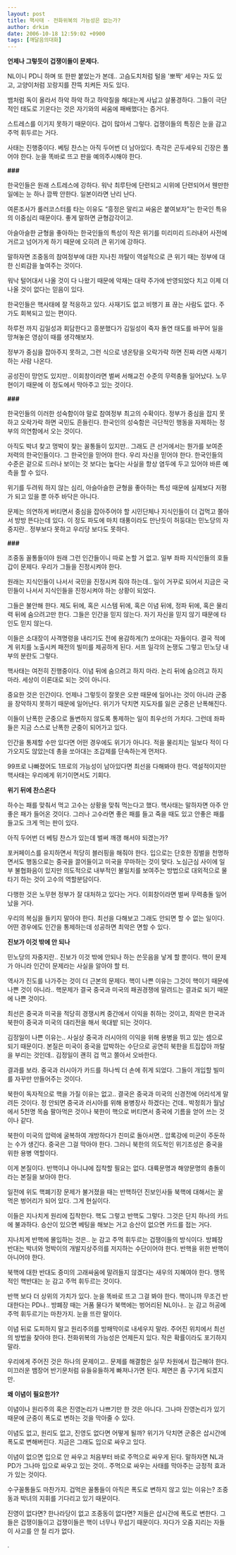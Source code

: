 ```yaml
---
layout: post
title: 핵사태 - 전화위복의 가능성은 없는가?
author: drkim
date: 2006-10-18 12:59:02 +0900
tags: [깨달음의대화]
---
```

**언제나 그렇듯이 겁쟁이들이 문제다.**

NL이니 PD니 하며 또 한판 붙었는가 본데.. 고슴도치처럼 털을 '뽀짝' 세우는 자도 있고, 고양이처럼 꼬랑지를 잔뜩 치켜든 자도 있다. 

뱀처럼 독이 올라서 하악 하악 하고 하악질을 해대는게 사납고 살풍경하다. 그들이 극단적인 태도로 기운다는 것은 자기와의 싸움에 패배했다는 증거다. 

스트레스를 이기지 못하기 때문이다. 겁이 많아서 그렇다. 겁쟁이들의 특징은 눈을 감고 주먹 휘두르는 거다. 

사태는 진행중이다. 베팅 찬스는 아직 두어번 더 남아있다. 촉각은 곤두세우되 긴장은 풀어야 한다. 눈을 똑바로 뜨고 판을 예의주시해야 한다. 

**###**

한국인들은 원래 스트레스에 강하다. 워낙 최루탄에 단련되고 시위에 단련되어서 웬만한 일에는 눈 하나 깜짝 안한다. 일본이라면 난리 난다. 

여론조사가 롤러코스터를 타는 이유도 “흥정은 말리고 싸움은 붙여보자”는 한국인 특유의 이중심리 때문이다. 좋게 말하면 균형감각이고.

아슬아슬한 균형을 좋아하는 한국인들의 특성이 작은 위기를 미리미리 드러내어 사전에 거르고 넘어가게 하기 때문에 오히려 큰 위기에 강하다. 

말하자면 조중동의 참여정부에 대한 지나친 까탈이 역설적으로 큰 위기 때는 정부에 대한 신뢰감을 높여주는 것이다. 

워낙 털어대서 나올 것이 다 나왔기 때문에 악재는 대략 주가에 반영되었다 치고 이제 더 나올 것이 없다는 믿음이 있다. 

한국인들은 핵사태에 잘 적응하고 있다. 사재기도 없고 비행기 표 끊는 사람도 없다. 주가도 회복되고 있는 편이다. 

하루전 까지 김일성과 회담한다고 흥분했다가 김일성이 죽자 돌연 태도를 바꾸어 일을 망쳐놓은 영삼이 때를 생각해보자. 

정부가 중심을 잡아주지 못하고, 그런 식으로 냉온탕을 오락가락 하면 진짜 라면 사재기 하는 사람 나온다. 

공성진이 망언도 있지만.. 이회창이라면 벌써 서해교전 수준의 무력충돌 일어났다. 노무현이기 때문에 이 정도에서 막아주고 있는 것이다. 

**###**

한국인들의 이러한 성숙함이야 말로 참여정부 최고의 수확이다. 정부가 중심을 잡지 못하고 오락가락 하면 국민도 흔들린다. 한국인의 성숙함은 극단적인 행동을 자제하는 정부의 의연함에서 오는 것이다. 

아직도 박녀 찾고 멍박이 찾는 꼴통들이 있지만.. 그래도 큰 선거에서는 뭔가를 보여준 저력의 한국인들이다. 그 한국인을 믿어야 한다. 우리 자신을 믿어야 한다. 한국인들의 수준은 겉으로 드러나 보이는 것 보다는 높다는 사실을 항상 염두에 두고 있어야 바른 예측을 할 수 있다. 

위기를 두려워 하지 않는 심리, 아슬아슬한 균형을 좋아하는 특성 때문에 실제보다 저평가 되고 있을 뿐 아주 바닥은 아니다. 

문제는 의연하게 버티면서 중심을 잡아주어야 할 시민단체나 지식인들이 더 겁먹고 쫄아서 방방 뜬다는데 있다. 이 정도 파도에 마치 태풍이라도 만난듯이 허둥대는 민노당의 자중지란.. 정부보다 못하고 우리당 보다도 못하다. 

**###**

조중동 꼴통들이야 원래 그런 인간들이니 따로 논할 거 없고. 일부 좌파 지식인들의 호들갑이 문제다. 우리가 그들을 진정시켜야 한다. 

원래는 지식인들이 나서서 국민을 진정시켜 줘야 하는데.. 일이 거꾸로 되어서 지금은 국민들이 나서서 지식인들을 진정시켜야 하는 상황이 되었다. 

그들은 불안해 한다. 제도 뒤에, 혹은 시스템 뒤에, 혹은 이념 뒤에, 정파 뒤에, 혹은 물리력 뒤에 숨으려고만 한다. 그들은 인간을 믿지 않는다. 자기 자신을 믿지 않기 때문에 타인도 믿지 않는다. 

이들은 소대장이 사격명령을 내리기도 전에 용감하게(?) 쏘아대는 자들이다. 결국 적에게 위치를 노출시켜 패전의 빌미를 제공하게 된다. 서프 일각의 논쟁도 그렇고 민노당 내부의 분란도 그렇다.

핵사태는 여전히 진행중이다. 이념 뒤에 숨으려고 하지 마라. 논리 뒤에 숨으려고 하지 마라. 세상이 이론대로 되는 것이 아니다. 

중요한 것은 인간이다. 언제나 그렇듯이 잘못은 오판 때문에 일어나는 것이 아니라 군중을 장악하지 못하기 때문에 일어난다. 위기가 닥치면 지도자를 잃은 군중은 난폭해진다. 

이들이 난폭한 군중으로 돌변하지 않도록 통제하는 일이 최우선의 가치다. 그런데 좌파들은 지금 스스로 난폭한 군중이 되어가고 있다. 

인간을 통제할 수만 있다면 어떤 경우에도 위기가 아니다. 적을 물리치는 일보다 적이 다가오지도 않았는데 총을 쏘아대는 조갑제를 단속하는게 먼저다. 

99프로 나빠졌어도 1프로의 가능성이 남아있다면 최선을 다해봐야 한다. 역설적이지만 핵사태는 우리에게 위기이면서도 기회다. 

**위기 뒤에 찬스온다**

하수는 패를 맞춰서 먹고 고수는 상황을 맞춰 먹는다고 했다. 핵사태는 말하자면 아주 안좋은 패가 들어온 것이다. 그러나 고수라면 좋은 패를 들고 죽을 때도 있고 안좋은 패를 들고도 크게 먹는 판이 있다.

아직 두어번 더 베팅 찬스가 있는데 벌써 깨갱 해서야 되겠는가? 

포커페이스를 유지하면서 적당히 블러핑을 해줘야 한다. 입으로는 단호한 징벌을 천명하면서도 행동으로는 중국을 끌어들이고 미국을 무마하는 것이 맞다. 노심근심 사이에 일부 불협화음이 있지만 의도적으로 내부적인 불일치를 보여주는 방법으로 대외적으로 물타기 하는 것이 고수의 역할분담이다. 

다행한 것은 노무현 정부가 잘 대처하고 있다는 거다. 이회창이라면 벌써 무력충돌 일어났을 거다. 

우리의 복심을 들키지 말아야 한다. 최선을 다해보고 그래도 안되면 할 수 없는 일이다. 어떤 경우에도 인간을 통제하는데 성공하면 최악은 면할 수 있다. 

**진보가 이것 밖에 안 되나**

민노당의 자중지란.. 진보가 이것 밖에 안되나 하는 쓴웃음을 낳게 할 뿐이다. 핵이 문제가 아니라 인간이 문제라는 사실을 알아야 할 터. 

역사가 진도를 나가주는 것이 더 근본의 문제다. 핵이 나쁜 이유는 그것이 핵이기 때문에 나쁜 것이 아니라.. 핵문제가 결국 중국과 미국의 패권경쟁에 말려드는 결과로 되기 때문에 나쁜 것이다. 

최선은 중국과 미국을 적당히 경쟁시켜 중간에서 이익을 취하는 것이고, 최악은 한국과 북한이 중국과 미국의 대리전을 해서 쑥대밭 되는 것이다. 

김정일이 나쁜 이유는.. 사실상 중국과 러시아의 이익을 위해 용병을 뛰고 있는 셈으로 되기 때문이다. 본질은 미국이 중국을 압박하는 수단으로 공연히 북한을 트집잡아 까탈을 부리는 것인데.. 김정일이 괜히 겁 먹고 쫄아서 오바한다. 

결과를 보라. 중국과 러시아가 카드를 하나씩 더 손에 쥐게 되었다. 그들이 개입할 빌미를 자꾸만 만들어주는 것이다. 

북한이 독자적으로 핵을 가질 이유는 없고.. 결국은 중국과 미국의 신경전에 어리석게 말려든 것이다. 정 안되면 중국과 러시아를 위해 용병장사 하겠다는 건데.. 박정희가 월남에서 5천명 목숨 팔아먹은 것이나 북한이 핵으로 버티면서 중국에 기름을 얻어 쓰는 것이나 같다. 

북한이 미국의 압력에 굴복하여 개방하다가 친미로 돌아서면.. 압록강에 미군이 주둔하는 수가 생긴다. 중국은 그걸 막아야 한다. 그러니 북한의 의도적인 위기조성은 중국을 위한 용병 역할이다. 

이게 본질이다. 반핵이냐 아니냐에 집착할 필요는 없다. 대륙문명과 해양문명의 충돌이라는 본질을 보아야 한다. 

일전에 위도 핵폐기장 문제가 불거졌을 때는 반핵하던 진보인사들 북핵에 대해서는 꿀 먹은 벙어리가 되어 있다. 그게 현실이다. 

이들은 지나치게 원리에 집착한다. 핵도 그렇고 반핵도 그렇다. 그것은 단지 하나의 카드에 불과하다. 승산이 있으면 베팅을 해보는 거고 승산이 없으면 카드를 접는 거다. 

지나치게 반핵에 몰입하는 것은.. 눈 감고 주먹 휘두르는 겁쟁이들의 방식이다. 방폐장 반대는 박녀와 멍박이의 개발지상주의를 저지하는 수단이어야 한다. 반핵을 위한 반핵이 아니어야 한다.

북핵에 대한 반대도 중미의 고래싸움에 말려들지 않겠다는 새우의 지혜여야 한다. 맹목적인 핵반대는 눈 감고 주먹 휘두르는 것이다. 

반핵 보다 더 상위의 가치가 있다. 눈을 똑바로 뜨고 그걸 봐야 한다. 핵이니까 무조건 반대한다는 PD나.. 방폐장 때는 거품 물다가 북핵에는 벙어리된 NL이나.. 눈 감고 허공에 주먹 휘두르기는 마찬가지. 눈을 뜨란 말이다. 

이념 뒤로 도피하지 말고 원리주의를 방패막이로 내세우지 말라. 주어진 위치에서 최선의 방법을 찾아야 한다. 전화위복의 가능성은 언제든지 있다. 작은 확률이라도 포기하지 말라.

우리에게 주어진 것은 하나의 문제이고.. 문제를 해결함은 실무 차원에서 접근해야 한다. 미끄러운 뱀장어 반기문처럼 유들유들하게 빠져나가면 된다. 체면은 좀 구기게 되겠지만.

**왜 이념이 필요한가?**

이념이나 원리주의 혹은 진영논리가 나쁘기만 한 것은 아니다. 그나마 진영논리가 있기 때문에 군중이 폭도로 변하는 것을 막아줄 수 있다. 

이념도 없고, 원리도 없고, 진영도 없다면 어떻게 될까? 위기가 닥치면 군중은 삽시간에 폭도로 변해버린다. 지금은 그래도 입으로 싸우고 있다. 

이념이 없으면 입으로 안 싸우고 처음부터 바로 주먹으로 싸우게 된다. 말하자면 NL과 PD가 그나마 입으로 싸우고 있는 것이.. 주먹으로 싸우는 사태를 막아주는 긍정적 효과가 있는 것이다. 

수구꼴통들도 마찬가지. 겁먹은 꼴통들이 아직은 폭도로 변하지 않고 있는 이유는? 조중동과 박녀의 지휘를 기다리고 있기 때문이다. 

진영이 없다면? 한나라당이 없고 조중동이 없다면? 저들은 삽시간에 폭도로 변한다. 그들은 겁쟁이들이고 겁쟁이들은 핵이 너무나 무섭기 때문이다. 자다가 오줌 지리는 자들이 사고를 안 칠 리가 없다. 



.